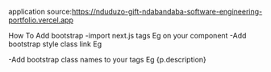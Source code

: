 application source:https://nduduzo-gift-ndabandaba-software-engineering-portfolio.vercel.app

How To Add bootstrap
-import next.js tags Eg <Head> </Head> on your component
-Add bootstrap style class link
Eg
 <Head> 
  <link rel="stylesheet" href="https://maxcdn.bootstrapcdn.com/bootstrap/3.3.7/css/bootstrap.min.css" 
 </Head>
-Add bootstrap class names to your tags
Eg
 <CardInfo className="card-info">{p.description}</CardInfo>

